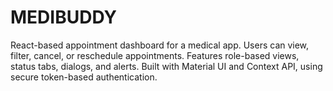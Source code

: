 # MEDIBUDDY
React-based appointment dashboard for a medical app. Users can view, filter, cancel, or reschedule appointments. Features role-based views, status tabs, dialogs, and alerts. Built with Material UI and Context API, using secure token-based authentication.
